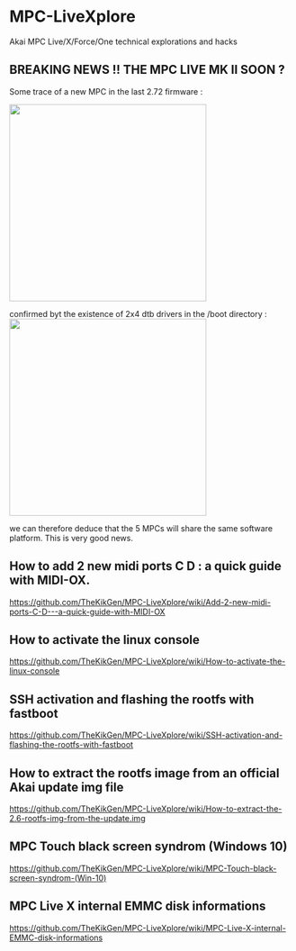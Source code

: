 # MPC-LiveXplore
Akai MPC Live/X/Force/One technical explorations and hacks


## BREAKING NEWS !! THE MPC LIVE MK II SOON ?

Some trace of a new MPC in the last 2.72 firmware :

<img border="0" width="350" src="https://scontent-cdt1-1.xx.fbcdn.net/v/t1.0-9/84102618_882090452220375_7210150333543088128_n.jpg?_nc_cat=106&_nc_ohc=z3gl3AKTi3gAX92AuhU&_nc_ht=scontent-cdt1-1.xx&oh=0d6fb9e5a964ff9a557f2711ed135717&oe=5EBEB9D5"  />

confirmed byt the existence of 2x4 dtb drivers in the /boot directory :
<img border="0" width="350" src="https://scontent-cdg2-1.xx.fbcdn.net/v/t1.0-9/84054703_882226772206743_6139209442400403456_n.jpg?_nc_cat=110&_nc_ohc=xLlWOZHcM7sAX_4w-Ks&_nc_ht=scontent-cdg2-1.xx&oh=a28ac0cd68f776431ca1d5806d293614&oe=5E8EB670" />

we can therefore deduce that the 5 MPCs will share the same software platform.  This is very good news.

## How to add 2 new midi ports C D : a quick guide with MIDI-OX.

https://github.com/TheKikGen/MPC-LiveXplore/wiki/Add-2-new-midi-ports-C-D---a-quick-guide-with-MIDI-OX

## How to activate the linux console

https://github.com/TheKikGen/MPC-LiveXplore/wiki/How-to-activate-the-linux-console

## SSH activation and flashing the rootfs with fastboot
https://github.com/TheKikGen/MPC-LiveXplore/wiki/SSH-activation-and-flashing-the-rootfs-with-fastboot

## How to extract the rootfs image from an official Akai update img file
https://github.com/TheKikGen/MPC-LiveXplore/wiki/How-to-extract-the-2.6-rootfs-img-from-the-update.img

## MPC Touch black screen syndrom (Windows 10)
https://github.com/TheKikGen/MPC-LiveXplore/wiki/MPC-Touch-black-screen-syndrom-(Win-10)

## MPC Live X internal EMMC disk informations
https://github.com/TheKikGen/MPC-LiveXplore/wiki/MPC-Live-X-internal-EMMC-disk-informations


